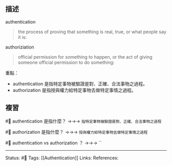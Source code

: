 ## 描述


authentication
> the process of proving that something is real, true, or what people say it is:


authoriziation
> official permission for something to happen, or the act of giving someone official permission to do something:


重點：
- authentication 是指特定事物被驗證是對、正確、合法事物之過程。
- authorization 是指授與權力給特定事物去做特定事情之過程。



## 複習
#🧠 authentication 是指什麼？ ->->-> `指特定事物被驗證是對、正確、合法事物之過程`
<!--SR:!2023-01-11,2,248-->

#🧠 authorization 是指什麼？ ->->-> `授與權力給特定事物去做特定事情之過程`
<!--SR:!2023-01-12,2,230-->

#🧠 authentication vs authorization ？ ->->-> ``
<!--SR:!2023-01-12,3,250-->



---
Status: #🌱 
Tags:
[[Authentication]]
Links:
References: